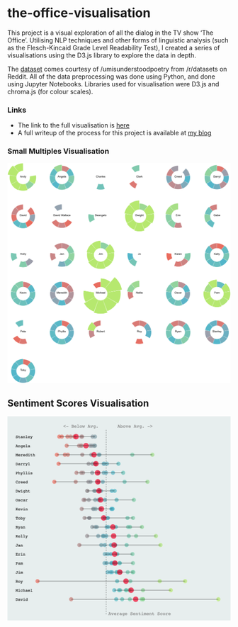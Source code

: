 # the-office-visualisation

This project is a visual exploration of all the dialog in the TV show ‘The Office’. Utilising NLP techniques and other forms of linguistic analysis (such as the Flesch-Kincaid Grade Level Readability Test), I created a series of visualisations using the D3.js library to explore the data in depth. 

The [dataset](https://docs.google.com/spreadsheets/d/18wS5AAwOh8QO95RwHLS95POmSNKA2jjzdt0phrxeAE0/edit#gid=747974534) comes courtesy of /umisunderstoodpoetry from /r/datasets on Reddit. All of the data preprocessing was done using Python, and done using Jupyter Notebooks. Libraries used for visualisation were D3.js and chroma.js (for colour scales).

### Links 
* The link to the full visualisation is [here](https://cuthchow.github.io/the-office-visualisation/)  
* A full writeup of the process for this project is available at [my blog](https://medium.com/@cuthbertchow)

### Small Multiples Visualisation
![Small Multiples](https://github.com/cuthchow/the-office-visualisation/blob/master/small_multiples.png)

## Sentiment Scores Visualisation
![Sentiments](https://github.com/cuthchow/the-office-visualisation/blob/master/Sentiment.png)
